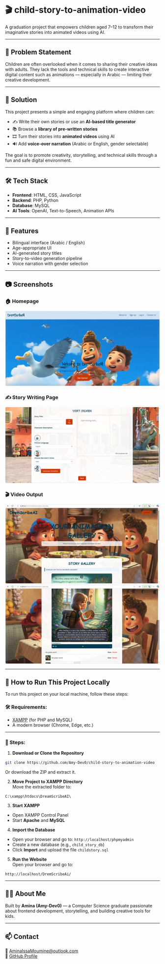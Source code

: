 # 🎬 child-story-to-animation-video

A graduation project that empowers children aged 7–12 to transform their imaginative stories into animated videos using AI. 

---

## 📌 Problem Statement

Children are often overlooked when it comes to sharing their creative ideas with adults. They lack the tools and technical skills to create interactive digital content such as animations — especially in Arabic — limiting their creative development.

---

## 🎯 Solution

This project presents a simple and engaging platform where children can:

- ✍️ Write their own stories or use an **AI-based title generator**  
- 📚 Browse a **library of pre-written stories**  
- 🎞️ Turn their stories into **animated videos** using AI  
- 🔊 Add **voice-over narration** (Arabic or English, gender selectable)

The goal is to promote creativity, storytelling, and technical skills through a fun and safe digital environment.

---

## 🛠️ Tech Stack

- **Frontend**: HTML, CSS, JavaScript  
- **Backend**: PHP, Python  
- **Database**: MySQL  
- **AI Tools**: OpenAI, Text-to-Speech, Animation APIs  

---

## 🚀 Features

- Bilingual interface (Arabic / English)
- Age-appropriate UI
- AI-generated story titles
- Story-to-video generation pipeline
- Voice narration with gender selection

---

## 📷 Screenshots

### 🏠 Homepage  
![Homepage](https://raw.githubusercontent.com/Amy-Dev0/child-story-to-animation-video/main/homepage.png)

### ✍️ Story Writing Page  
![Story Editor](https://raw.githubusercontent.com/Amy-Dev0/child-story-to-animation-video/main/story-editor.png)

### 🎬 Video Output  
![Video Preview](https://raw.githubusercontent.com/Amy-Dev0/child-story-to-animation-video/main/video-preview.png)  
![Video Preview 2](https://raw.githubusercontent.com/Amy-Dev0/child-story-to-animation-video/main/video-preview1.png)

---

## 🔧 How to Run This Project Locally

To run this project on your local machine, follow these steps:

### 🛠 Requirements:
- [XAMPP](https://www.apachefriends.org/) (for PHP and MySQL)
- A modern browser (Chrome, Edge, etc.)

---

### 🚀 Steps:

1. **Download or Clone the Repository**
```bash
git clone https://github.com/Amy-Dev0/child-story-to-animation-video
```
Or download the ZIP and extract it.

2. **Move Project to XAMPP Directory**  
Move the extracted folder to:
```
C:\xampp\htdocs\DreamScribeAI\
```

3. **Start XAMPP**
- Open XAMPP Control Panel
- Start **Apache** and **MySQL**

4. **Import the Database**
- Open your browser and go to: `http://localhost/phpmyadmin`
- Create a new database (e.g., `child_story_db`)
- Click **Import** and upload the file `childstory.sql`

5. **Run the Website**  
Open your browser and go to:
```
http://localhost/DremScribeAi/
```

---

## 🙋‍♀️ About Me

Built by **Amina (Amy-Dev0)** — a Computer Science graduate passionate about frontend development, storytelling, and building creative tools for kids.

---

## 📫 Contact

📧 AminaIssaMoumine@outlook.com  
🔗 [GitHub Profile](https://github.com/Amy-Dev0)
